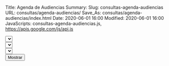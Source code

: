 Title: Agenda de Audiencias
Summary:
Slug: consultas-agenda-audiencias
URL: consultas/agenda-audiencias/
Save_As: consultas/agenda-audiencias/index.html
Date: 2020-06-01 16:00
Modified: 2020-06-01 16:00
JavaScripts: consultas-agenda-audiencias.js, https://apis.google.com/js/api.js


<div id="elegirAgendaAudiencias" class="form-row mb-3">
<div class="col">
<select id="distritoSelect"></select>
</div>
<div class="col">
<select id="autoridadSelect"></select>
</div>
<div class="col">
<select id="añosSelect"></select>
</div>
<div class="col">
<button id="mostrarButton" type="button" class="btn btn-primary">Mostrar</button>
</div>
</div>

<table id="listaAgendaAudiencias" class="table" style="width:100%">
</table>
